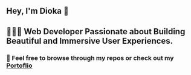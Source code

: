 
## Hey, I'm Dioka 👋

## 🧑🏽‍💻 Web Developer Passionate about Building Beautiful and Immersive User Experiences. 

### 💼  Feel free to browse through my repos or check out my [Portoflio](https://diokajr.netlify.app/)


<!--
**diokaejionueme/diokaejionueme** is a ✨ _special_ ✨ repository because its `README.md` (this file) appears on your GitHub profile.

Here are some ideas to get you started:

- 🔭 I’m currently working on ...
- 🌱 I’m currently learning ...
- 👯 I’m looking to collaborate on ...
- 🤔 I’m looking for help with ...
- 💬 Ask me about ...
- 📫 How to reach me: ...
- 😄 Pronouns: ...
- ⚡ Fun fact: ...
-->
